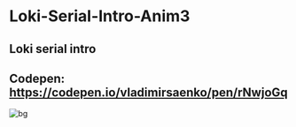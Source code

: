 # Loki-Serial-Intro-Anim3

## Loki serial intro

## Codepen: https://codepen.io/vladimirsaenko/pen/rNwjoGq

![bg](https://user-images.githubusercontent.com/56477695/148428140-cc314fa0-370d-42b3-80b8-a679790e6471.png)
